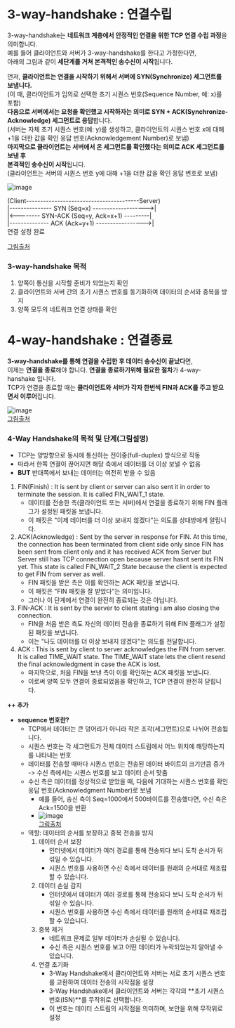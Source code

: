 # 3-way-handshake : 연결수립
3-way-handshake는 **네트워크 계층에서 안정적인 연결을 위한 TCP 연결 수립 과정**을 의미합니다.   
예를 들어 클라이언트와 서버가 3-way-handshake를 한다고 가정한다면,     
아래의 그림과 같이 **세단계를 거쳐 본격적인 송수신이 시작**됩니다.     

먼저, **클라이언트는 연결을 시작하기 위해서 서버에 SYN(Synchronize) 세그먼트를 보냅니다.**     
(이 때, 클라이언트가 임의로 선택한 초기 시퀀스 번호(Sequence Number, 예: x)를 포함)    
**다음으로 서버에서는 요청을 확인했고 시작하자는 의미로 SYN + ACK(Synchronize-Acknowledge) 세그먼트로 응답**합니다.    
(서버는 자체 초기 시퀀스 번호(예: y)를 생성하고, 클라이언트의 시퀀스 번호 x에 대해 +1을 더한 값을 확인 응답 번호(Acknowledgement Number)로 보냄)    
**마지막으로 클라이언트는 서버에서 온 세그먼트를 확인했다는 의미로 ACK 세그먼트를 보낸 후     
본격적인 송수신이 시작**됩니다.     
(클라이언트는 서버의 시퀀스 번호 y에 대해 +1을 더한 값을 확인 응답 번호로 보냄)    

![image](https://github.com/user-attachments/assets/4ef1b0d2-57e4-477c-80a8-c1509007f9e3)     

     
(Client----------------------------------------Server)        
   |--------------- SYN (Seq=x) ------------------->|      
   |<-------- SYN-ACK (Seq=y, Ack=x+1) ---------|     
   |-------------- ACK (Ack=y+1) ----------------->|        
                연결 설정 완료         
   
[그림출처](https://www.geeksforgeeks.org/tcp-3-way-handshake-process/)

### 3-way-handshake 목적
1. 양쪽이 통신을 시작할 준비가 되었는지 확인    
2. 클라이언트와 서버 간의 초기 시퀀스 번호를 동기화하여 데이터의 순서와 중복을 방지    
3. 양쪽 모두의 네트워크 연결 상태를 확인    
        
# 4-way-handshake : 연결종료
**3-way-handshake를 통해 연결을 수립한 후 데이터 송수신이 끝났다**면,   
이제는 **연결을 종료**해야 합니다. **연결을 종료하기위해 필요한 절차**가 4-way-hanshake 입니다.   
TCP가 연결을 종료할 때는 **클라이언트와 서버가 각자 한번씩 FIN과 ACK를 주고 받으면서 이루어**집니다.

![image](https://github.com/user-attachments/assets/1097735d-1c51-45f9-b5b3-8e466b22de03)    
[그림출처](https://www.linkedin.com/pulse/tcp-4-way-termination-handshake-ibraham-ajazz)      

### 4-Way Handshake의 목적 및 단계(그림설명)
- TCP는 양방향으로 동시에 통신하는 전이중(full-duplex) 방식으로 작동
- 따라서 한쪽 연결이 끊어지면 해당 측에서 데이터를 더 이상 보낼 수 없음
- **BUT** 반대쪽에서 보내는 데이터는 여전히 받을 수 있음
1. FIN(Finish) : It is sent by client or server can also sent it in order to terminate the session. It is called FIN_WAIT_1 state.
     - 데이터를 전송한 측(클라이언트 또는 서버)에서 연결을 종료하기 위해 FIN 플래그가 설정된 패킷을 보냅니다.
     - 이 패킷은 "이제 데이터를 더 이상 보내지 않겠다"는 의도를 상대방에게 알립니다.
3. ACK(Acknowledge) : Sent by the server in response for FIN.
At this time, the connection has been terminated from client side only since FIN has been sent from client only and it has received ACK from Server but Server still has TCP connection open because server hasnt sent its FIN yet. This state is called FIN_WAIT_2 State because the client is expected to get FIN from server as well.
     - FIN 패킷을 받은 측은 이를 확인하는 ACK 패킷을 보냅니다.
     - 이 패킷은 "FIN 패킷을 잘 받았다"는 의미입니다.
     - 그러나 이 단계에서 연결이 완전히 종료되는 것은 아닙니다.
5. FIN-ACK : It is sent by the server to client stating i am also closing the connection.
     - FIN을 처음 받은 측도 자신의 데이터 전송을 종료하기 위해 FIN 플래그가 설정된 패킷을 보냅니다.
     - 이는 "나도 데이터를 더 이상 보내지 않겠다"는 의도를 전달합니다.
7. ACK : This is sent by client to server acknowledges the FIN from server. It is called TIME_WAIT state. The TIME_WAIT state lets the client resend the final acknowledgment in case the ACK is lost.
     - 마지막으로, 처음 FIN을 보낸 측이 이를 확인하는 ACK 패킷을 보냅니다.
     - 이로써 양쪽 모두 연결이 종료되었음을 확인하고, TCP 연결이 완전히 닫힙니다.    
     
      
**++ 추가**
- **sequence 번호란?**
     - TCP에서 데이터는 큰 덩어리가 아니라 작은 조각(세그먼트)으로 나뉘어 전송됩니다.     
     - 시퀀스 번호는 각 세그먼트가 전체 데이터 스트림에서 어느 위치에 해당하는지를 나타내는 번호
     - 데이터를 전송할 때마다 시퀀스 번호는 전송된 데이터 바이트의 크기만큼 증가 -> 수신 측에서는 시퀀스 번호를 보고 데이터 순서 맞춤
     - 수신 측은 데이터를 정상적으로 받았을 때, 다음에 기대하는 시퀀스 번호를 확인 응답 번호(Acknowledgment Number)로 보냄
          - 예를 들어, 송신 측이 Seq=1000에서 500바이트를 전송했다면, 수신 측은 Ack=1500을 반환
          - ![image](https://github.com/user-attachments/assets/f9d7d095-85c0-41f6-96c4-522822633c99)    
          [그림출처](https://www.pixelstech.net/article/1727412048-Why-TCP-needs-3-handshakes)
     - 역할: 데이터의 순서를 보장하고 중복 전송을 방지
          1. 데이터 순서 보장
               - 인터넷에서 데이터가 여러 경로를 통해 전송되다 보니 도착 순서가 뒤섞일 수 있습니다.
               - 시퀀스 번호를 사용하면 수신 측에서 데이터를 원래의 순서대로 재조립할 수 있습니다.
          2. 데이터 손실 감지
               - 인터넷에서 데이터가 여러 경로를 통해 전송되다 보니 도착 순서가 뒤섞일 수 있습니다.
               - 시퀀스 번호를 사용하면 수신 측에서 데이터를 원래의 순서대로 재조립할 수 있습니다.
          3. 중복 제거
               - 네트워크 문제로 일부 데이터가 손실될 수 있습니다.
               - 수신 측은 시퀀스 번호를 보고 어떤 데이터가 누락되었는지 알아낼 수 있습니다.
          4. 연결 초기화
               - 3-Way Handshake에서 클라이언트와 서버는 서로 초기 시퀀스 번호를 교환하여 데이터 전송의 시작점을 설정
               - 3-Way Handshake에서 클라이언트와 서버는 각각의 **초기 시퀀스 번호(ISN)**를 무작위로 선택합니다.
               - 이 번호는 데이터 스트림의 시작점을 의미하며, 보안을 위해 무작위로 설정
       

